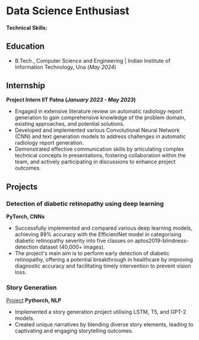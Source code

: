 # Data Science Enthusiast

#### Technical Skills: 

## Education
- B.Tech., Computer Science and Engineering | Indian Institute of Information Technology, Una (_May 2024_)								       		

## Internship
**Project Intern IIT Patna (_January 2023 - May 2023_)**
- Engaged in extensive literature review on automatic radiology report generation to gain comprehensive knowledge of the problem domain, existing approaches, and potential           solutions.
- Developed and implemented various Convolutional Neural Network (CNN) and text generation models to address challenges in automatic radiology report generation.
- Demonstrated effective communication skills by articulating complex technical concepts in presentations, fostering collaboration within the team, and actively participating in     discussions to enhance project outcomes.
  

## Projects
### Detection of diabetic retinopathy using deep learning

**PyTorch, CNNs**
- Successfully implemented and compared various deep learning models, achieving 89% accuracy with the EfficientNet model in categorising diabetic retinopathy severity into five      classes on aptos2019-blindness-detection dataset (40,000+ images).
- The project's main aim is to perform early detection of diabetic retinopathy, offering a potential breakthrough in healthcare by improving diagnostic accuracy and facilitating     timely intervention to prevent vision loss.

### Story Generation
[Project](https://github.com/Paritosh025/text-generation-using-gpt2/blob/main/text_generation_using_gpt2.ipynb)
**Pythorch, NLP**
- Implemented a story generation project utilising LSTM, T5, and GPT-2 models.
- Created unique narratives by blending diverse story elements, leading to captivating and engaging storytelling outcomes.
